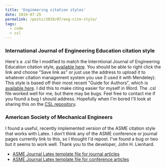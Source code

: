 ```yaml
---
title: 'Engineering citation styles'
date: 2019-07-25
permalink: /posts/2019/07/eng-cite-style/
tags:
  - code
  - csl
---
```


### International Journal of Engineering Education citation style
Here's a .csl file I modified to match the Interntional Journal of Engineering Education citation style, [available here](https://csl.mendeley.com/styles/496225251/IJEE-2). You should be able to right click the link and choose "Save link as" or just use the address to upload it to whatever citation management system you use (I used it with Mendeley). This style is based off their most recent "Guide for Authors", which is [available here](https://www.ijee.ie/2019_Guide_for_Authors.pdf). I did this to make citing easier for myself in Word. The .csl file worked well for me, but there may be bugs. Feel free to contact me if you found a bug I should address. Hopefully when I'm bored I'll look at sharing this on the [CSL repository](https://github.com/citation-style-language/styles/wiki).

### American Society of Mechanical Engineers 
I found a useful, recently implemented version of the ASME citation style that works with Latex. I don't think any of the ASME conference or journal pages currently link to this, so I thought I'd repost. I've found a bug or two but it seems to work well. Thank you to the developer, John H. Lienhard. 

 * [ASME Journal Latex template file for journal articles](https://ctan.org/pkg/asmejour)
 * [ASME Journal Latex template file for conference articles](https://ctan.org/pkg/asmeconf)
